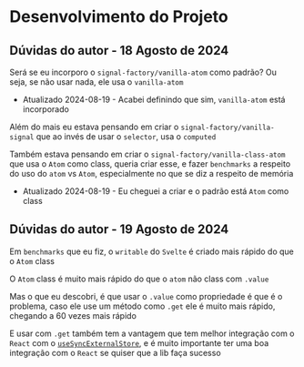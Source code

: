 # Desenvolvimento do Projeto

## Dúvidas do autor - 18 Agosto de 2024

Será se eu incorporo o `signal-factory/vanilla-atom` como padrão? Ou seja, se não usar nada, ele usa o `vanilla-atom`

- Atualizado 2024-08-19 - Acabei definindo que sim, `vanilla-atom` está incorporado

Além do mais eu estava pensando em criar o `signal-factory/vanilla-signal` que ao invés de usar o `selector`, usa o `computed`

Também estava pensando em criar o `signal-factory/vanilla-class-atom` que usa o `Atom` como class, queria criar esse, e fazer `benchmarks` a respeito do uso do `atom` vs `Atom`, especialmente no que se diz a respeito de memória

- Atualizado 2024-08-19 - Eu cheguei a criar e o padrão está `Atom` como class

## Dúvidas do autor - 19 Agosto de 2024

Em `benchmarks` que eu fiz, o `writable` do `Svelte` é criado mais rápido do que o `Atom` class

O `Atom` class é muito mais rápido do que o `atom` não class com `.value`

Mas o que eu descobri, é que usar o `.value` como propriedade é que é o problema, caso ele use um método como `.get` ele é muito mais rápido, chegando a 60 vezes mais rápido

E usar com `.get` também tem a vantagem que tem melhor integração com o `React` com o [`useSyncExternalStore`](https://react.dev/reference/react/useSyncExternalStore), e é muito importante ter uma boa integração com o `React` se quiser que a lib faça sucesso
